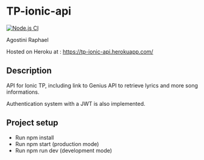 # TP-ionic-api

[![Node.js CI](https://github.com/raphagoo/tp-ionic-api/actions/workflows/node.js.yml/badge.svg)](https://github.com/raphagoo/tp-ionic-api/actions/workflows/node.js.yml)

Agostini Raphael

Hosted on Heroku at : https://tp-ionic-api.herokuapp.com/

## Description

API for Ionic TP, including link to Genius API to retrieve lyrics and more song informations.

Authentication system with a JWT is also implemented.

## Project setup

- Run npm install
- Run npm start (production mode)
- Run npm run dev (development mode)
